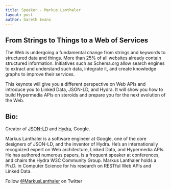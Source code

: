 ```yaml
---
title: Speaker - Markus Lanthaler
layout: post
author: Gareth Evans
---
```


## From Strings to Things to a Web of Services
 
The Web is undergoing a fundamental change from strings and keywords to structured data and things. More than 25% of all websites already contain structured information. Initiatives such as Schema.org allow search engines to extract and understand such data, integrate it, and create knowledge graphs to improve their services.
 
This keynote will give you a different perspective on Web APIs and introduce you to Linked Data, JSON-LD, and Hydra. It will show you how to build Hypermedia APIs on steroids and prepare you for the next evolution of the Web.

## Bio:

Creator of [JSON-LD](http://json-ld.org/) and [Hydra](http://www.markus-lanthaler.com/hydra/), Google.

Markus Lanthaler is a software engineer at Google, one of the core designers of JSON-LD, and the inventor of Hydra. He’s an internationally recognized expert on Web architecture, Linked Data, and Hypermedia APIs. He has authored numerous papers, is a frequent speaker at conferences, and chairs the Hydra W3C Community Group. Markus Lanthaler holds a Ph.D. in Computer Science for his research on RESTful Web APIs and Linked Data.
 
Follow [@MarkusLanthaler](https://twitter.com/MarkusLanthaler) on Twitter